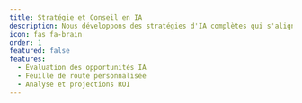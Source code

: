 ```yaml
---
title: Stratégie et Conseil en IA
description: Nous développons des stratégies d'IA complètes qui s'alignent sur vos objectifs commerciaux, garantissant un impact maximal et une feuille de route claire pour la mise en œuvre.
icon: fas fa-brain
order: 1
featured: false
features:
  - Évaluation des opportunités IA
  - Feuille de route personnalisée
  - Analyse et projections ROI
---
```

